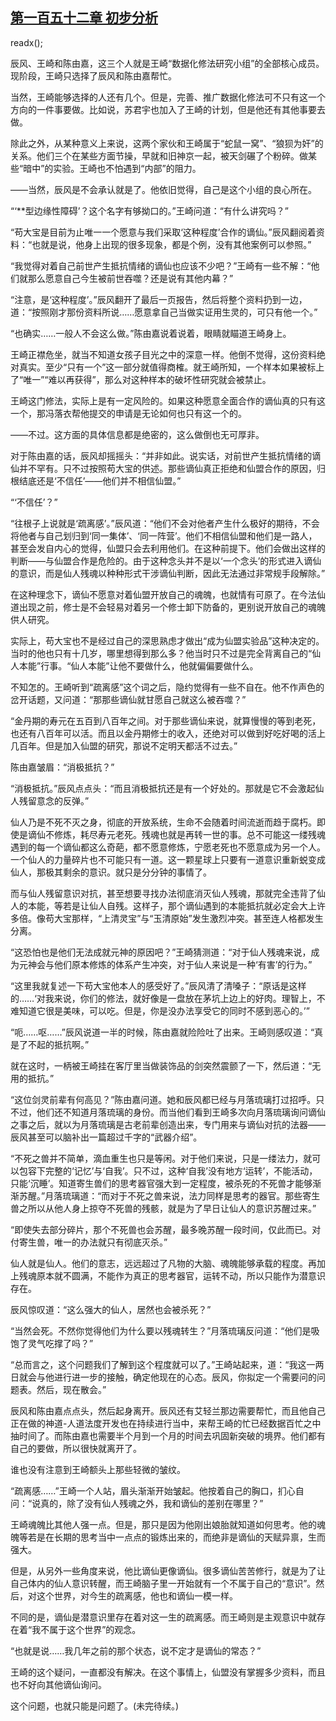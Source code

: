 ## [第一百五十二章 初步分析](https://www.xxbiquge.com/11_11207/9051021.html)
readx();

  辰风、王崎和陈由嘉，这三个人就是王崎“数据化修法研究小组”的全部核心成员。现阶段，王崎只选择了辰风和陈由嘉帮忙。

  当然，王崎能够选择的人还有几个。但是，完善、推广数据化修法可不只有这一个方向的一件事要做。比如说，苏君宇也加入了王崎的计划，但是他还有其他事要去做。

  除此之外，从某种意义上来说，这两个家伙和王崎属于“蛇鼠一窝”、“狼狈为奸”的关系。他们三个在某些方面节操，早就和旧神京一起，被天剑碾了个粉碎。做某些“暗中”的实验。王崎也不怕遇到“内部”的阻力。

  ——当然，辰风是不会承认就是了。他依旧觉得，自己是这个小组的良心所在。

  “‘**型边缘性障碍’？这个名字有够拗口的。”王崎问道：“有什么讲究吗？”

  “苟大宝是目前为止唯一一个愿意与我们采取‘这种程度’合作的谪仙。”辰风翻阅着资料：“也就是说，他身上出现的很多现象，都是个例，没有其他案例可以参照。”

  “我觉得对着自己前世产生抵抗情绪的谪仙也应该不少吧？”王崎有一些不解：“他们就那么愿意自己今生被前世吞噬？还是说有其他内幕？”

  “注意，是‘这种程度’。”辰风翻开了最后一页报告，然后将整个资料扔到一边，道：“按照刚才那份资料所说……愿意拿自己当做实证用生灵的，可只有他一个。”

  “也确实……一般人不会这么做。”陈由嘉说着说着，眼睛就瞄道王崎身上。

  王崎正襟危坐，就当不知道女孩子目光之中的深意一样。他倒不觉得，这份资料绝对真实。至少“只有一个”这一部分就值得商榷。就王崎所知，一个样本如果被标上了“唯一”“难以再获得”，那么对这种样本的破坏性研究就会被禁止。

  王崎这门修法，实际上是有一定风险的。如果这种愿意全面合作的谪仙真的只有这一个，那冯落衣帮他提交的申请是无论如何也只有这一个的。

  ——不过。这方面的具体信息都是绝密的，这么做倒也无可厚非。

  对于陈由嘉的话，辰风却摇摇头：“并非如此。说实话，对前世产生抵抗情绪的谪仙并不罕有。只不过按照苟大宝的供述。那些谪仙真正拒绝和仙盟合作的原因，归根结底还是‘不信任’——他们并不相信仙盟。”

  “‘不信任’？”

  “往根子上说就是‘疏离感’。”辰风道：“他们不会对他者产生什么极好的期待，不会将他者与自己划归到‘同一集体’、‘同一阵营’。他们不相信仙盟和他们是一路人，甚至会发自内心的觉得，仙盟只会去利用他们。在这种前提下。他们会做出这样的判断——与仙盟合作是危险的。由于这种念头并不是以‘一个念头’的形式进入谪仙的意识，而是仙人残魂以种种形式干涉谪仙判断，因此无法通过非常规手段解除。”

  在这种理念下，谪仙不愿意对着仙盟开放自己的魂魄，也就情有可原了。在今法仙道出现之前，修士是不会轻易对着另一个修士卸下防备的，更别说开放自己的魂魄供人研究。

  实际上，苟大宝也不是经过自己的深思熟虑才做出“成为仙盟实验品”这种决定的。当时的他也只有十几岁，哪里想得到那么多？他当时只不过是完全背离自己的“仙人本能”行事。“仙人本能”让他不要做什么，他就偏偏要做什么。

  不知怎的。王崎听到“疏离感”这个词之后，隐约觉得有一些不自在。他不作声色的岔开话题，又问道：“那那些谪仙就甘愿自己就这么被吞噬？”

  “金丹期的寿元在五百到八百年之间。对于那些谪仙来说，就算慢慢的等到老死，也还有八百年可以活。而且以金丹期修士的收入，还绝对可以做到好吃好喝的活上几百年。但是加入仙盟的研究，那说不定明天都活不过去。”

  陈由嘉皱眉：“消极抵抗？”

  “消极抵抗。”辰风点点头：“而且消极抵抗还是有一个好处的。那就是它不会激起仙人残留意念的反弹。”

  仙人乃是不死不灭之身，彻底的开放系统，生命不会随着时间流逝而趋于腐朽。即使是谪仙不修炼，耗尽寿元老死。残魂也就是再转一世的事。总不可能这一缕残魂遇到的每一个谪仙都这么奇葩，都不愿意修炼，宁愿老死也不愿意成为另一个人。一个仙人的力量碎片也不可能只有一道。这一颗星球上只要有一道意识重新蜕变成仙人，那极其剩余的意识。就只是分分钟的事情了。

  而与仙人残留意识对抗，甚至想要寻找办法彻底消灭仙人残魂，那就完全违背了仙人的本能，等若是让仙人自残。这样子，那个谪仙遇到的本能抵抗就必定会大上许多倍。像苟大宝那样，“上清灵宝”与“玉清原始”发生激烈冲突。甚至连人格都发生分离。

  “这恐怕也是他们无法成就元神的原因吧？”王崎猜测道：“对于仙人残魂来说，成为元神会与他们原本修炼的体系产生冲突，对于仙人来说是一种‘有害’的行为。”

  “这里我就复述一下苟大宝他本人的感受好了。”辰风清了清嗓子：“原话是这样的……‘对我来说，你们的修法，就好像是一盘放在茅坑上边上的好肉。理智上，不难知道它很是美味，可以吃。但是，你是没办法享受它的同时不感到恶心的。’”

  “呃……呕……”辰风说道一半的时候，陈由嘉就险险吐了出来。王崎则感叹道：“真是了不起的抵抗啊。”

  就在这时，一柄被王崎挂在客厅里当做装饰品的剑突然震颤了一下，然后道：“无用的抵抗。”

  “这位剑灵前辈有何高见？”陈由嘉问道。她和辰风都已经与月落琉璃打过招呼。只不过，他们还不知道月落琉璃的身份。而当他们看到王崎多次向月落琉璃询问谪仙之事之后，就以为月落琉璃是古老前辈创造出来，专门用来与谪仙对抗的法器——辰风甚至可以脑补出一篇超过千字的“武器介绍”。

  “不死之兽并不简单，滴血重生也只是等闲。对于他们来说，只是一缕法力，就可以包容下完整的‘记忆’与‘自我’。只不过，这种‘自我’没有地方‘运转’，不能活动，只能‘沉睡’。知道寄生兽们的思考器官强大到一定程度，被杀死的不死兽才能够渐渐苏醒。”月落琉璃道：“而对于不死之兽来说，法力同样是思考的器官。那些寄生兽之所以从他人身上掠夺不死兽的残骸，就是为了早日让仙人的意识苏醒过来。”

  “即使失去部分碎片，那个不死兽也会苏醒，最多晚苏醒一段时间，仅此而已。对付寄生兽，唯一的办法就只有彻底灭杀。”

  仙人就是仙人。他们的意志，远远超过了凡物的大脑、魂魄能够承载的程度。再加上残魂原本就不圆满，不能作为真正的思考器官，运转不动，所以只能作为潜意识存在。

  辰风惊叹道：“这么强大的仙人，居然也会被杀死？”

  “当然会死。不然你觉得他们为什么要以残魂转生？”月落琉璃反问道：“他们是吸饱了灵气吃撑了吗？”

  “总而言之，这个问题我们了解到这个程度就可以了。”王崎站起来，道：“我这一两日就会与他进行进一步的接触，确定他现在的心态。辰风，你拟定一个需要问的问题表。然后，现在散会。”

  辰风和陈由嘉点点头，然后起身离开。辰风还有艾轻兰那边需要帮忙，而且他自己正在做的神道-人道法度开发也在持续进行当中，来帮王崎的忙已经数据百忙之中抽时间了。而陈由嘉也需要半个月到一个月的时间去巩固新突破的境界。他们都有自己的要做，所以很快就离开了。

  谁也没有注意到王崎额头上那些轻微的皱纹。

  “疏离感……”王崎一个人站，眉头渐渐开始皱起。他按着自己的胸口，扪心自问：“说真的，除了没有仙人残魂之外，我和谪仙的差别在哪里？”

  王崎魂魄比其他人强一点。但是，那只是因为他刚出娘胎就知道如何思考。他的魂魄等若是在长期的思考当中一点点的锻炼出来的，而绝非是谪仙的天赋异禀，生而强大。

  但是，从另外一些角度来说，他比谪仙更像谪仙。很多谪仙苦苦修行，就是为了让自己体内的仙人意识转醒，而王崎脑子里一开始就有一个不属于自己的“意识”。然后，对这个世界，对今生的疏离感，他也和谪仙一模一样。

  不同的是，谪仙是潜意识里存在着对这一生的疏离感。而王崎则是主观意识中就存在着“我不属于这个世界”的观念。

  “也就是说……我几年之前的那个状态，说不定才是谪仙的常态？”

  王崎的这个疑问，一直都没有解决。在这个事情上，仙盟没有掌握多少资料，而且也不好向其他谪仙询问。

  这个问题，也就只能是问题了。(未完待续。)
